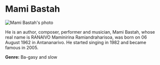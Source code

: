 # Mami Bastah

![Mami Bastah's photo](mami-basta.jpg)

He is an author, composer, performer and musician, Mami Bastah, whose real name is RANAIVO Maminirina Ramiandraharisoa, was born on 06 August 1962 in Antananarivo. He started singing in 1982 and became famous in 2005.

**Genre:** Ba-gasy and slow
